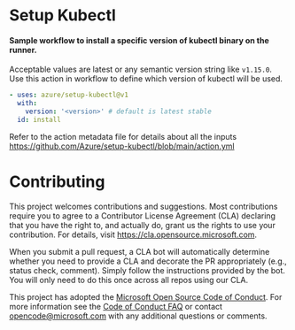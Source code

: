# Setup Kubectl
#### Sample workflow to install a specific version of kubectl binary on the runner.

Acceptable values are latest or any semantic version string like `v1.15.0`. Use this action in workflow to define which version of kubectl will be used.

```yaml
- uses: azure/setup-kubectl@v1
  with:
    version: '<version>' # default is latest stable
  id: install
```
Refer to the action metadata file for details about all the inputs https://github.com/Azure/setup-kubectl/blob/main/action.yml

# Contributing

This project welcomes contributions and suggestions.  Most contributions require you to agree to a
Contributor License Agreement (CLA) declaring that you have the right to, and actually do, grant us
the rights to use your contribution. For details, visit https://cla.opensource.microsoft.com.

When you submit a pull request, a CLA bot will automatically determine whether you need to provide
a CLA and decorate the PR appropriately (e.g., status check, comment). Simply follow the instructions
provided by the bot. You will only need to do this once across all repos using our CLA.

This project has adopted the [Microsoft Open Source Code of Conduct](https://opensource.microsoft.com/codeofconduct/).
For more information see the [Code of Conduct FAQ](https://opensource.microsoft.com/codeofconduct/faq/) or
contact [opencode@microsoft.com](mailto:opencode@microsoft.com) with any additional questions or comments. 
